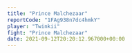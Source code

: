 ```yaml
---
title: "Prince Malchezaar"
reportCode: "1FAg938n7dc4hmkY"
player: "Twinkii"
fight: "Prince Malchezaar"
date: 2021-09-12T20:20:12.967000+00:00
---
```

